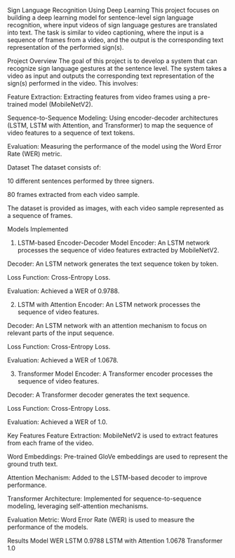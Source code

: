 Sign Language Recognition Using Deep Learning
This project focuses on building a deep learning model for sentence-level sign language recognition, where input videos of sign language gestures are translated into text. The task is similar to video captioning, where the input is a sequence of frames from a video, and the output is the corresponding text representation of the performed sign(s).

Project Overview
The goal of this project is to develop a system that can recognize sign language gestures at the sentence level. The system takes a video as input and outputs the corresponding text representation of the sign(s) performed in the video. This involves:

Feature Extraction: Extracting features from video frames using a pre-trained model (MobileNetV2).

Sequence-to-Sequence Modeling: Using encoder-decoder architectures (LSTM, LSTM with Attention, and Transformer) to map the sequence of video features to a sequence of text tokens.

Evaluation: Measuring the performance of the model using the Word Error Rate (WER) metric.

Dataset
The dataset consists of:

10 different sentences performed by three signers.

80 frames extracted from each video sample.

The dataset is provided as images, with each video sample represented as a sequence of frames.

Models Implemented
1. LSTM-based Encoder-Decoder Model
Encoder: An LSTM network processes the sequence of video features extracted by MobileNetV2.

Decoder: An LSTM network generates the text sequence token by token.

Loss Function: Cross-Entropy Loss.

Evaluation: Achieved a WER of 0.9788.

2. LSTM with Attention
Encoder: An LSTM network processes the sequence of video features.

Decoder: An LSTM network with an attention mechanism to focus on relevant parts of the input sequence.

Loss Function: Cross-Entropy Loss.

Evaluation: Achieved a WER of 1.0678.

3. Transformer Model
Encoder: A Transformer encoder processes the sequence of video features.

Decoder: A Transformer decoder generates the text sequence.

Loss Function: Cross-Entropy Loss.

Evaluation: Achieved a WER of 1.0.

Key Features
Feature Extraction: MobileNetV2 is used to extract features from each frame of the video.

Word Embeddings: Pre-trained GloVe embeddings are used to represent the ground truth text.

Attention Mechanism: Added to the LSTM-based decoder to improve performance.

Transformer Architecture: Implemented for sequence-to-sequence modeling, leveraging self-attention mechanisms.

Evaluation Metric: Word Error Rate (WER) is used to measure the performance of the models.

Results
Model	WER
LSTM	0.9788
LSTM with Attention	1.0678
Transformer	1.0

